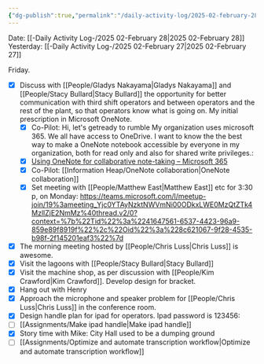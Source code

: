 ```yaml
---
{"dg-publish":true,"permalink":"/daily-activity-log/2025-02-february-28/","noteIcon":"","created":"2025-07-07T14:23:43.125-05:00"}
---
```


Date: [[-Daily Activity Log-/2025 02-February 28\|2025 02-February 28]]
Yesterday: [[-Daily Activity Log-/2025 02-February 27\|2025 02-February 27]]

Friday.

- [x] Discuss with [[People/Gladys Nakayama\|Gladys Nakayama]] and [[People/Stacy Bullard\|Stacy Bullard]] the opportunity for better communication with third shift operators and between operators and the rest of the plant, so that operators know what is going on. My initial prescription in Microsoft OneNote.
	- [x] Co-Pilot: Hi, let's getready to rumble My organization uses microsoft 365. We all have access to OneDrive. I want to know the the best way to make a OneNote notebook accessible by everyone in my organization, both for read only and also for shared write privileges.:
	- [x] [Using OneNote for collaborative note-taking – Microsoft 365](https://www.microsoft.com/en-us/microsoft-365-life-hacks/organization/using-onenote-for-collaborative-note-taking?form=MG0AV3)
	- [x] Co-Pilot: [[Information Heap/OneNote collaboration\|OneNote collaboration]]
	- [x] Set meeting with [[People/Matthew East\|Matthew East]] etc for 3:30 p, on Monday: https://teams.microsoft.com/l/meetup-join/19%3ameeting_Yjc0YTAyNzktNWVmNi00ODkxLWE0MzQtZTk4MzllZjE2NmMz%40thread.v2/0?context=%7b%22Tid%22%3a%2241647561-6537-4423-96a9-859e89f8919f%22%2c%22Oid%22%3a%228c621067-9f28-4535-b98f-2f145201eaf3%22%7d
- [x] The morning meeting hosted by [[People/Chris Luss\|Chris Luss]] is awesome.
- [x] Visit the lagoons with [[People/Stacy Bullard\|Stacy Bullard]]
- [x] Visit the machine shop, as per discussion with [[People/Kim Crawford\|Kim Crawford]]. Develop design for bracket.
- [x] Hang out with Henry
- [x] Approach the microphone and speaker problem for [[People/Chris Luss\|Chris Luss]] in the conference room.
- [x] Design handle plan for ipad for operators. Ipad password is 123456: 
- [ ] [[Assignments/Make ipad handle\|Make ipad handle]]
- [x] Story time with Mike: City Hall used to be a dumping ground
- [ ]  [[Assignments/Optimize and automate transcription workflow\|Optimize and automate transcription workflow]] 